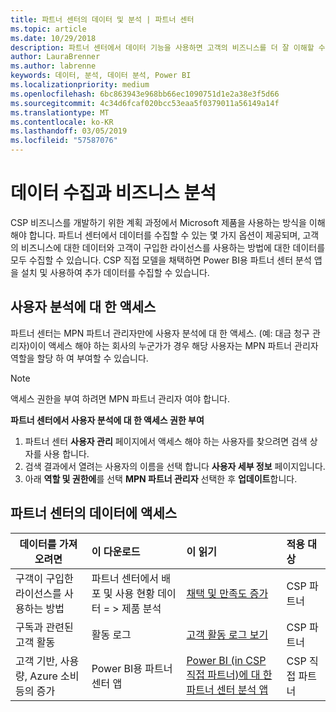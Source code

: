 ```yaml
---
title: 파트너 센터의 데이터 및 분석 | 파트너 센터
ms.topic: article
ms.date: 10/29/2018
description: 파트너 센터에서 데이터 기능을 사용하면 고객의 비즈니스를 더 잘 이해할 수 있습니다.
author: LauraBrenner
ms.author: labrenne
keywords: 데이터, 분석, 데이터 분석, Power BI
ms.localizationpriority: medium
ms.openlocfilehash: 6bc863943e968bb66ec1090751d1e2a38e3f5d66
ms.sourcegitcommit: 4c34d6fcaf020bcc53eaa5f0379011a56149a14f
ms.translationtype: MT
ms.contentlocale: ko-KR
ms.lasthandoff: 03/05/2019
ms.locfileid: "57587076"
---
```

# <a name="get-data-and-analyze-your-business"></a>데이터 수집과 비즈니스 분석 

CSP 비즈니스를 개발하기 위한 계획 과정에서 Microsoft 제품을 사용하는 방식을 이해해야 합니다. 파트너 센터에서 데이터를 수집할 수 있는 몇 가지 옵션이 제공되며, 고객의 비즈니스에 대한 데이터와 고객이 구입한 라이선스를 사용하는 방법에 대한 데이터를 모두 수집할 수 있습니다. CSP 직접 모델을 채택하면 Power BI용 파트너 센터 분석 앱을 설치 및 사용하여 추가 데이터를 수집할 수 있습니다.

## <a name="access-to-user-analytics"></a>사용자 분석에 대 한 액세스

파트너 센터는 MPN 파트너 관리자만에 사용자 분석에 대 한 액세스. (예: 대금 청구 관리자)이이 액세스 해야 하는 회사의 누군가가 경우 해당 사용자는 MPN 파트너 관리자 역할을 할당 하 여 부여할 수 있습니다.

>[!NOTE] 
>액세스 권한을 부여 하려면 MPN 파트너 관리자 여야 합니다.

**파트너 센터에서 사용자 분석에 대 한 액세스 권한 부여** 

1.  파트너 센터 **사용자 관리** 페이지에서 액세스 해야 하는 사용자를 찾으려면 검색 상자를 사용 합니다.
2.  검색 결과에서 열려는 사용자의 이름을 선택 합니다 **사용자 세부 정보** 페이지입니다.
3.  아래 **역할 및 권한에**를 선택 **MPN 파트너 관리자** 선택한 후 **업데이트**합니다.

 
## <a name="access-data-in-partner-center"></a>파트너 센터의 데이터에 액세스

|**데이터를 가져오려면**   |**이 다운로드**   |**이 읽기**   | **적용 대상**    |
|---------------------|:-----------------------|:---------------|:--------------|
|구객이 구입한 라이선스를 사용하는 방법   |파트너 센터에서 배포 및 사용 현황 데이터 = > 제품 분석   |[채택 및 만족도 증가](increasing-adoption-and-satisfaction.md)|CSP 파트너|
|구독과 관련된 고객 활동   |활동 로그   |[고객 활동 로그 보기](activity-logs.md)|CSP 파트너   |
|고객 기반, 사용량, Azure 소비 등의 증가   |Power BI용 파트너 센터 앱   |[Power BI (in CSP 직접 파트너)에 대 한 파트너 센터 분석 앱](power-bi-app-for-direct-partners.md)|CSP 직접 파트너|






